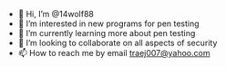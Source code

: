 - 👋 Hi, I’m @14wolf88
- 👀 I’m interested in new programs for pen testing
- 🌱 I’m currently learning more about pen testing
- 💞️ I’m looking to collaborate on all aspects of security 
- 📫 How to reach me by email traej007@yahoo.com 

<!---
14wolf88/14wolf88 is a ✨ special ✨ repository because its `README.md` (this file) appears on your GitHub profile.
You can click the Preview link to take a look at your changes.
--->
